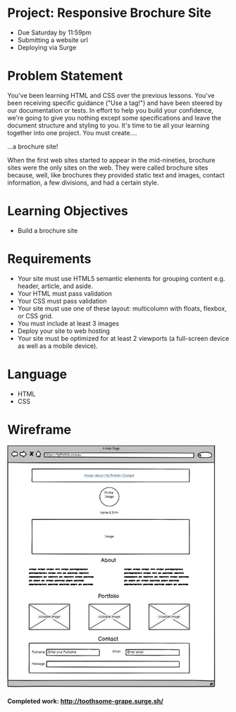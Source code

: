 # Project: Responsive Brochure Site
- Due Saturday by 11:59pm 
- Submitting a website url
- Deploying via Surge

# Problem Statement
You've been learning HTML and CSS over the previous lessons. You've been receiving specific guidance ("Use a <link> tag!") and have been steered by our documentation or tests. In effort to help you build your confidence, we're going to give you nothing except some specifications and leave the document structure and styling to you. It's time to tie all your learning together into one project. You must create....

...a brochure site!

When the first web sites started to appear in the mid-nineties, brochure sites were the only sites on the web. They were called brochure sites because, well, like brochures they provided static text and images, contact information, a few divisions, and had a certain style.

# Learning Objectives
- Build a brochure site

# Requirements
- Your site must use HTML5 semantic elements for grouping content e.g. header, article, and aside.
- Your HTML must pass validation
- Your CSS must pass validation
- Your site must use one of these layout: multicolumn with floats, flexbox, or CSS grid.
- You must include at least 3 images
- Deploy your site to web hosting
- Your site must be optimized for at least 2 viewports (a full-screen device as well as a mobile device).

# Language
- HTML
- CSS 

# Wireframe
<img src="./image/wireF.PNG" height="550px">

#### Completed work: http://toothsome-grape.surge.sh/ 
